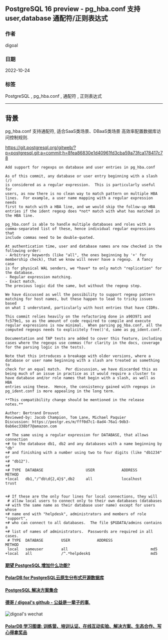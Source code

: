 ## PostgreSQL 16 preview - pg_hba.conf 支持 user,database 通配符/正则表达式   
        
### 作者        
digoal        
        
### 日期        
2022-10-24        
        
### 标签        
PostgreSQL , pg_hba.conf , 通配符 , 正则表达式            
        
----        
        
## 背景   
pg_hba.conf 支持通配符, 适合SaaS类场景、DBaaS类场景 高效率配置数据库访问控制规则.    
    
https://git.postgresql.org/gitweb/?p=postgresql.git;a=commit;h=8fea86830e1d40961fd3cba59a73fca178417c78  
    
  
```  
Add support for regexps on database and user entries in pg_hba.conf  
  
As of this commit, any database or user entry beginning with a slash (/)  
is considered as a regular expression.  This is particularly useful for  
users, as now there is no clean way to match pattern on multiple HBA  
lines.  For example, a user name mapping with a regular expression needs  
first to match with a HBA line, and we would skip the follow-up HBA  
entries if the ident regexp does *not* match with what has matched in  
the HBA line.  
  
pg_hba.conf is able to handle multiple databases and roles with a  
comma-separated list of these, hence individual regular expressions that  
include commas need to be double-quoted.  
  
At authentication time, user and database names are now checked in the  
following order:  
- Arbitrary keywords (like "all", the ones beginning by '+' for  
membership check), that we know will never have a regexp.  A fancy case  
is for physical WAL senders, we *have* to only match "replication" for  
the database.  
- Regular expression matching.  
- Exact match.  
The previous logic did the same, but without the regexp step.  
  
We have discussed as well the possibility to support regexp pattern  
matching for host names, but these happen to lead to tricky issues based  
on what I understand, particularly with host entries that have CIDRs.  
  
This commit relies heavily on the refactoring done in a903971 and  
fc579e1, so as the amount of code required to compile and execute  
regular expressions is now minimal.  When parsing pg_hba.conf, all the  
computed regexps needs to explicitely free()'d, same as pg_ident.conf.  
  
Documentation and TAP tests are added to cover this feature, including  
cases where the regexps use commas (for clarity in the docs, coverage  
for the parsing logic in the tests).  
  
Note that this introduces a breakage with older versions, where a  
database or user name beginning with a slash are treated as something to  
check for an equal match.  Per discussion, we have discarded this as  
being much of an issue in practice as it would require a cluster to  
have database and/or role names that begin with a slash, as well as HBA  
entries using these.  Hence, the consistency gained with regexps in  
pg_ident.conf is more appealing in the long term.  
  
**This compatibility change should be mentioned in the release notes.**  
  
Author: Bertrand Drouvot  
Reviewed-by: Jacob Champion, Tom Lane, Michael Paquier  
Discussion: https://postgr.es/m/fff0d7c1-8ad4-76a1-9db3-0ab6ec338bf7@amazon.com  
```  
     
```  
+# The same using a regular expression for DATABASE, that allows connection  
+# to the database db1, db2 and any databases with a name beginning by "db"  
+# and finishing with a number using two to four digits (like "db1234" or  
+# "db12").  
+#  
+# TYPE  DATABASE                   USER            ADDRESS          METHOD  
+local   db1,"/^db\d{2,4}$",db2     all             localhost        trust  
  
  
+# If these are the only four lines for local connections, they will  
 # allow local users to connect only to their own databases (databases  
+# with the same name as their database user name) except for users whose  
+# name end with "helpdesk", administrators and members of role "support",  
+# who can connect to all databases.  The file $PGDATA/admins contains a  
+# list of names of administrators.  Passwords are required in all cases.  
 # TYPE  DATABASE        USER            ADDRESS                 METHOD  
 local   sameuser        all                                     md5  
+local   all             /^.*helpdesk$                           md5  
```  
  
  
#### [期望 PostgreSQL 增加什么功能?](https://github.com/digoal/blog/issues/76 "269ac3d1c492e938c0191101c7238216")
  
  
#### [PolarDB for PostgreSQL云原生分布式开源数据库](https://github.com/ApsaraDB/PolarDB-for-PostgreSQL "57258f76c37864c6e6d23383d05714ea")
  
  
#### [PostgreSQL 解决方案集合](https://yq.aliyun.com/topic/118 "40cff096e9ed7122c512b35d8561d9c8")
  
  
#### [德哥 / digoal's github - 公益是一辈子的事.](https://github.com/digoal/blog/blob/master/README.md "22709685feb7cab07d30f30387f0a9ae")
  
  
![digoal's wechat](../pic/digoal_weixin.jpg "f7ad92eeba24523fd47a6e1a0e691b59")
  
  
#### [PolarDB 学习图谱: 训练营、培训认证、在线互动实验、解决方案、生态合作、写心得拿奖品](https://www.aliyun.com/database/openpolardb/activity "8642f60e04ed0c814bf9cb9677976bd4")
  
